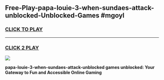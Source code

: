 
## Free-Play-papa-louie-3-when-sundaes-attack-unblocked-Unblocked-Games #mgoyl
<h3>
<a href="https://news.freeplayer.one?title=papa-louie-3-when-sundaes-attack-unblocked&ref=8M">CLICK TO PLAY</a></h3>
<hr>

<h3>
<a href="https://news.freeplayer.one?title=papa-louie-3-when-sundaes-attack-unblocked&ref=8M">CLICK 2 PLAY</a>
  
</h3>

<a href="https://news.freeplayer.one?title=papa-louie-3-when-sundaes-attack-unblocked&ref=8M"><img src="https://clearcache.store/games.png"></a>


**papa-louie-3-when-sundaes-attack-unblocked games unblocked: Your Gateway to Fun and Accessible Online Gaming**
